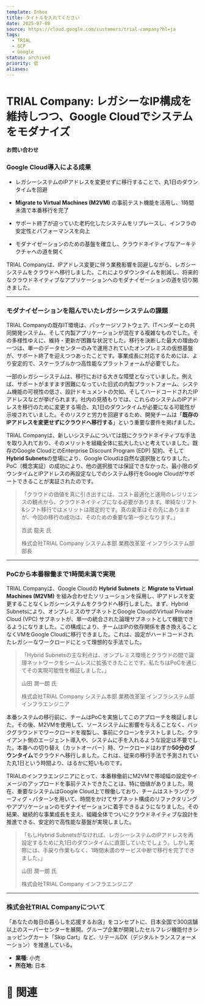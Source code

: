 ```yaml
---
template: Inbox
title: タイトルを入れてください
date: 2025-07-08
source: https://cloud.google.com/customers/trial-company?hl=ja
tags:
  - TRIAL
  - GCP
  - Google
status: archived
priority: 低
aliases:
---
```

# TRIAL Company: レガシーなIP構成を維持しつつ、Google Cloudでシステムをモダナイズ

**お問い合わせ**

### Google Cloud導入による成果

- レガシーシステムのIPアドレスを変更せずに移行することで、丸1日のダウンタイムを回避
    
- **Migrate to Virtual Machines (M2VM)** の事前テスト機能を活用し、1時間未満で本番移行を完了
    
- サポート終了が迫っていた老朽化したシステムをリプレースし、インフラの安定性とパフォーマンスを向上
    
- モダナイゼーションのための基盤を確立し、クラウドネイティブなアーキテクチャへの道を開く
    

TRIAL Companyは、IPアドレス変更に伴う業務影響を回避しながら、レガシーシステムをクラウドへ移行しました。これによりダウンタイムを削減し、将来的なクラウドネイティブなアプリケーションへのモダナイゼーションの道を切り開きました。

---

### モダナイゼーションを阻んでいたレガシーシステムの課題

TRIAL Companyの既存IT環境は、パッケージソフトウェア、ITベンダーとの共同開発システム、そして内製アプリケーションが混在する複雑なものでした。その多様性ゆえに、維持・更新が困難な状況でした。移行を決断した最大の理由の一つは、単一のデータセンターのみで運用されていたオンプレミスの仮想基盤が、サポート終了を迎えつつあったことです。事業成長に対応するためには、より安定的で、スケーラブルかつ高性能なプラットフォームが必要でした。

一部のレガシーシステムは、移行における大きな障壁となっていました。例えば、サポートがますます困難になっていた旧式の内製プラットフォーム、システム機能の可視性の低さ、設計ドキュメントの欠如、そしてハードコードされたIPアドレスなどが挙げられます。社内の見積もりでは、これらのシステムのIPアドレスを移行のために変更する場合、丸1日のダウンタイムが必要になる可能性が示唆されていました。そのリスクと労力を回避するため、開発チームは「**既存のIPアドレスを変更せずにクラウドへ移行する**」という重要な要件を掲げました。

TRIAL Companyは、新しいシステムについては既にクラウドネイティブな手法を取り入れており、そのメリットを組織全体に拡大したいと考えていました。既存のGoogle CloudとのEnterprise Discount Program (EDP) 契約、そして**Hybrid Subnets**の登場により、Google Cloudは自然な選択肢となりました。PoC（概念実証）の成功により、他の選択肢では保証できなかった、最小限のダウンタイムとIPアドレスの再設定なしでのシステム移行をGoogle Cloudがサポートできることが実証されたのです。

> 「クラウドの価値を真に引き出すには、コスト最適化と運用のレジリエンスの観点から、クラウドネイティブになる必要があります。単純なリフト&シフト移行ではメリットは限定的です。真の変革はその先にありますが、今回の移行の成功は、そのための重要な第一歩となります。」
> 
> 百武 龍夫 氏
> 
> 株式会社TRIAL Company システム本部 業務改革室 インフラシステム部 部長

---

### PoCから本番稼働まで1時間未満で実現

TRIAL Companyは、Google Cloudの **Hybrid Subnets** と **Migrate to Virtual Machines (M2VM)** を組み合わせたソリューションを採用し、IPアドレスを変更することなくレガシーシステムをクラウドへ移行しました。まず、Hybrid Subnetsにより、オンプレミスのサブネットとGoogle CloudのVirtual Private Cloud (VPC) サブネットが、単一の統合された論理サブネットとして機能できるようになりました。この構成により、チームはIPの依存関係を書き換えることなくVMをGoogle Cloudに移行できました。これは、設定がハードコードされたレガシーなワークロードにとって理想的な手法でした。

> 「Hybrid Subnetsの主な利点は、オンプレミス環境とクラウドの間で論理ネットワークをシームレスに拡張できたことです。私たちはPoCを通じてその実現可能性を検証しました。」
> 
> 山田 潤一朗 氏
> 
> 株式会社TRIAL Company システム本部 業務改革室 インフラシステム部 インフラエンジニア

本番システムの移行前に、チームはPoCを実施してこのアプローチを検証しました。その後、M2VMを使用して、ソースシステムに影響を与えることなく、バックグラウンドでワークロードを複製し、事前にクローンをテストしました。クライアント側のエージェント導入や、システムに手を入れるような設定は不要でした。本番への切り替え（カットオーバー）時、ワークロードはわずか**50分のダウンタイム**でクラウドへ移行しました。これは、従来の移行手法で予測されていた丸1日という時間より、はるかに短いものです。

TRIALのインフラエンジニアにとって、本番稼働前にM2VMで帯域幅の設定やイメージのアップロードを事前テストできたことは、特に価値がありました。現在、重要なシステムはGoogle Cloud上で稼働しており、チームはストラングラーフィグ・パターンを用いて、時間をかけてサブネット構成のリファクタリングやアプリケーションのモダナイゼーションに着手できるようになりました。その結果、継続的な事業成長を支え、組織全体でついにクラウドネイティブな設計を推進できる、安定的で高性能な基盤が実現しました。

> 「もしHybrid Subnetsがなければ、レガシーシステムのIPアドレスを再設定するために丸1日のダウンタイムに直面していたでしょう。しかし実際には、手戻り作業もなく、1時間未満のサービス中断で移行を完了できました。」
> 
> 山田 潤一朗 氏
> 
> 株式会社TRIAL Company インフラエンジニア

---

### 株式会社TRIAL Companyについて

「あなたの毎日の暮らしを応援するお店」をコンセプトに、日本全国で300店舗以上のスーパーセンターを展開。グループ企業が開発したセルフレジ機能付きショッピングカート「Skip Cart」など、リテールDX（デジタルトランスフォーメーション）を推進している。

- **業種:** 小売
- **所在地:** 日本

# 🔗 関連
